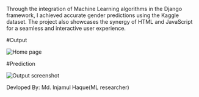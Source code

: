 Through the integration of Machine Learning algorithms in the Django framework, I achieved accurate gender predictions using the Kaggle dataset. The project also showcases the synergy of HTML and JavaScript for a seamless and interactive user experience.

#Output

![Home page](https://github.com/injamul3798/Male_female_prediction_Django_with-ML/assets/101572467/fe5850a4-b121-4334-b088-de5a6615bc89)

#Prediction

![Output screenshot](https://github.com/injamul3798/Male_female_prediction_Django_with-ML/assets/101572467/8fa45ce0-05f0-4468-9b12-1f3fbfc8d4b3)

Devloped By: Md. Injamul Haque(ML researcher)
